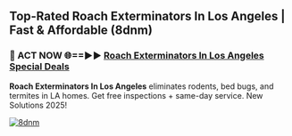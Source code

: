 ## Top-Rated Roach Exterminators In Los Angeles | Fast & Affordable (8dnm)

<h3>🐜 ACT NOW 🌐==►► <a href="https://tinyurl.com/2dysvsjj" rel="nofollow">Roach Exterminators In Los Angeles Special Deals</a></h3>

**Roach Exterminators In Los Angeles** eliminates rodents, bed bugs, and termites in LA homes. Get free inspections + same-day service. New Solutions 2025!

[![8dnm](https://i.imgur.com/JCYaghj.jpeg)](https://tinyurl.com/2dysvsjj)